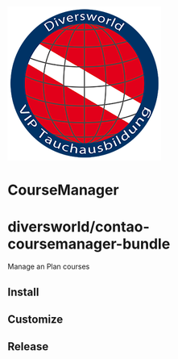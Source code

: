 ![Alt text](contao-coursemanager-bundle/src/Resources/public/logo.png?raw=true "logo")

# CourseManager
# diversworld/contao-coursemanager-bundle
 Manage an Plan courses

## Install


## Customize


## Release

